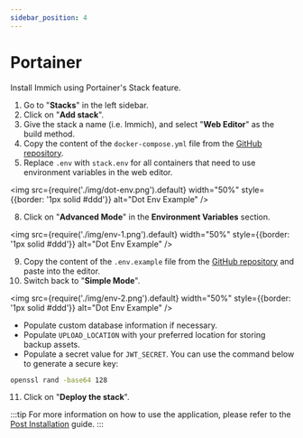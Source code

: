 ```yaml
---
sidebar_position: 4
---
```


# Portainer

Install Immich using Portainer's Stack feature.

1. Go to "**Stacks**" in the left sidebar.
2. Click on "**Add stack**".
3. Give the stack a name (i.e. Immich), and select "**Web Editor**" as the build method.
4. Copy the content of the `docker-compose.yml` file from the [GitHub repository](https://raw.githubusercontent.com/immich-app/immich/main/docker/docker-compose.yml).
5. Replace `.env` with `stack.env` for all containers that need to use environment variables in the web editor.

<img
  src={require('./img/dot-env.png').default}
  width="50%"
  style={{border: '1px solid #ddd'}}
  alt="Dot Env Example"
/>

8. Click on "**Advanced Mode**" in the **Environment Variables** section.

<img
  src={require('./img/env-1.png').default}
  width="50%"
  style={{border: '1px solid #ddd'}}
  alt="Dot Env Example"
/>

9. Copy the content of the `.env.example` file from the [GitHub repository](https://raw.githubusercontent.com/immich-app/immich/main/docker/.env.example) and paste into the editor.
10. Switch back to "**Simple Mode**".

<img
  src={require('./img/env-2.png').default}
  width="50%"
  style={{border: '1px solid #ddd'}}
  alt="Dot Env Example"
/>

* Populate custom database information if necessary.
* Populate `UPLOAD_LOCATION` with your preferred location for storing backup assets.
* Populate a secret value for `JWT_SECRET`. You can use the command below to generate a secure key:

```bash title="Generate secure JWT_SECRET key"
openssl rand -base64 128
```

11. Click on "**Deploy the stack**".


:::tip
For more information on how to use the application, please refer to the [Post Installation](/docs/install/post-install.md) guide.
:::
